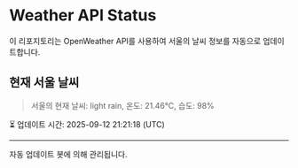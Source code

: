 
# Weather API Status

이 리포지토리는 OpenWeather API를 사용하여 서울의 날씨 정보를 자동으로 업데이트합니다.

## 현재 서울 날씨
> 서울의 현재 날씨: light rain, 온도: 21.46°C, 습도: 98%

⏳ 업데이트 시간: 2025-09-12 21:21:18 (UTC)

---
자동 업데이트 봇에 의해 관리됩니다.
